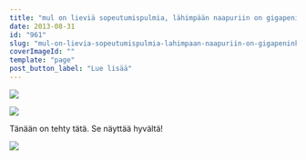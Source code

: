 ```yaml
---
title: "mul on lieviä sopeutumispulmia, lähimpään naapuriin on gigapeninkulmia."
date: 2013-08-31
id: "961"
slug: "mul-on-lievia-sopeutumispulmia-lahimpaan-naapuriin-on-gigapeninkulmia"
coverImageId: ""
template: "page"
post_button_label: "Lue lisää"
---
```


[![](/images/talli1_.png)](http://4.bp.blogspot.com/-Nlbb5OKyb3g/UiIECLRHScI/AAAAAAAAGwE/58UQrvsmYzo/s1600/talli1_.png)

[![](/images/talli2_.png)](http://1.bp.blogspot.com/-IChZHXzS2hc/UiIECZsnmiI/AAAAAAAAGwI/-Fda0SYcWZM/s1600/talli2_.png)

Tänään on tehty tätä. Se näyttää hyvältä!

[![](/images/ak.png)](http://2.bp.blogspot.com/-KFnhf165S1o/UiIF2_ZgZZI/AAAAAAAAGwY/nI7-UaQUHMo/s1600/ak.png)
